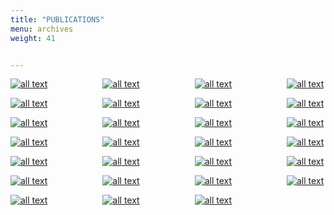 ```yaml
---
title: "PUBLICATIONS"
menu: archives
weight: 41


---
```



[![all text](../../images/publications/ModularUpdates.jpg )](../../Documents/publications/ModularUpdates.pdf )&ensp;&ensp;&ensp;&ensp;&ensp;&ensp;&ensp;&ensp;&ensp;&ensp;&ensp;&ensp;
[![all text](../../images/publications/VisualConsequence.jpg)](../../Documents/publications/VisualConsequence.pdf)&ensp;&ensp;&ensp;&ensp;&ensp;&ensp;&ensp;&ensp;&ensp;&ensp;&ensp;&ensp;
[![all text](/images/publications/AversaryDossier.jpg)](/Documents/publications/AversaryDossier.pdf)&ensp;&ensp;&ensp;&ensp;&ensp;&ensp;&ensp;&ensp;&ensp;&ensp;&ensp;&ensp;
[![all text](/images/publications/ThreatProfileV8.jpg)](/Documents/publications/ThreatProfileV8.pdf)  


[![all text](/images/publications/ConfigManagement.jpg)](/Documents/publications/ConfigManagement.pdf)&ensp;&ensp;&ensp;&ensp;&ensp;&ensp;&ensp;&ensp;&ensp;&ensp;&ensp;&ensp;
[![all text](/images/publications/MessageBus.png)](/Documents/publications/MessageBus.pdf)&ensp;&ensp;&ensp;&ensp;&ensp;&ensp;&ensp;&ensp;&ensp;&ensp;&ensp;&ensp;
[![all text](/images/publications/ACEThreatProfile.jpg)](/Documents/publications/ACEThreatProfile.pdf)&ensp;&ensp;&ensp;&ensp;&ensp;&ensp;&ensp;&ensp;&ensp;&ensp;&ensp;&ensp;
[![all text](/images/publications/ThreatProfileV7.jfif)](/Documents/publications/ThreatProfileV7.pdf)  


[![all text](/images/publications/SecureCentral.jfif)](/Documents/publications/SecureCentral.pdf)&ensp;&ensp;&ensp;&ensp;&ensp;&ensp;&ensp;&ensp;&ensp;&ensp;&ensp;&ensp;
[![all text](/images/publications/CommSR.png)](/Documents/publications/CommSR.pdf)&ensp;&ensp;&ensp;&ensp;&ensp;&ensp;&ensp;&ensp;&ensp;&ensp;&ensp;&ensp;
[![all text](/images/publications/ThreatProfile1.jpg)](/Documents/publications/ThreatProfile1.pdf)&ensp;&ensp;&ensp;&ensp;&ensp;&ensp;&ensp;&ensp;&ensp;&ensp;&ensp;&ensp;
[![all text](/images/publications/SecurityFeatures.jpg)](/Documents/publications/SecurityFeatures.pdf)


[![all text](../../images/publications/VOLTTRON_Scalability-update-final_Page_01.jpg)](../../Documents/publications/VOLTTRON-Scalability-update-final.pdf)&ensp;&ensp;&ensp;&ensp;&ensp;&ensp;&ensp;&ensp;&ensp;&ensp;&ensp;&ensp;
[![all text](/images/publications/VOLTTRON_Documentation.jfif)](/Documents/publications/SecurityFeatures.pdf)&ensp;&ensp;&ensp;&ensp;&ensp;&ensp;&ensp;&ensp;&ensp;&ensp;&ensp;&ensp;
[![all text](/images/publications/VOLTTRON_Brochure.jpg)](/Documents/publications/SecurityFeatures.pdf)&ensp;&ensp;&ensp;&ensp;&ensp;&ensp;&ensp;&ensp;&ensp;&ensp;&ensp;&ensp;
[![all text](/images/publications/TCC_HVAC_Systems.jpg)](/Documents/publications/SecurityFeatures.pdf)


[![all text](/images/publications/RenewableIntegrations.jpg)](/Documents/publications/SecurityFeatures.pdf)&ensp;&ensp;&ensp;&ensp;&ensp;&ensp;&ensp;&ensp;&ensp;&ensp;&ensp;&ensp;
[![all text](/images/publications/IntelligentLoadControl.jpg)](/Documents/publications/SecurityFeatures.pdf)&ensp;&ensp;&ensp;&ensp;&ensp;&ensp;&ensp;&ensp;&ensp;&ensp;&ensp;&ensp;
[![all text](/images/publications/EnergyEfficiencyBuild1.png)](/Documents/publications/SecurityFeatures.pdf)&ensp;&ensp;&ensp;&ensp;&ensp;&ensp;&ensp;&ensp;&ensp;&ensp;&ensp;&ensp;
[![all text](/images/publications/SecureEnergyEfficiencyTool.png)](/Documents/publications/SecurityFeatures.pdf)


[![all text](/images/publications/DistributingWithTheGrid.png)](/Documents/publications/SecurityFeatures.pdf)&ensp;&ensp;&ensp;&ensp;&ensp;&ensp;&ensp;&ensp;&ensp;&ensp;&ensp;&ensp;
[![all text](/images/publications/TtM_BuildingGuide.png)](/Documents/publications/SecurityFeatures.pdf)&ensp;&ensp;&ensp;&ensp;&ensp;&ensp;&ensp;&ensp;&ensp;&ensp;&ensp;&ensp;
[![all text](/images/publications/VOLTTRON_2016.jpg)](/Documents/publications/SecurityFeatures.pdf)&ensp;&ensp;&ensp;&ensp;&ensp;&ensp;&ensp;&ensp;&ensp;&ensp;&ensp;&ensp;
[![all text](/images/publications/Overview1.png)](/Documents/publications/SecurityFeatures.pdf)


[![all text](/images/publications/PlatformReq.jpg)](/Documents/publications/SecurityFeatures.pdf)&ensp;&ensp;&ensp;&ensp;&ensp;&ensp;&ensp;&ensp;&ensp;&ensp;&ensp;&ensp;
[![all text](/images/publications/TB-BuildingGuide.jpg)](/Documents/publications/SecurityFeatures.pdf)&ensp;&ensp;&ensp;&ensp;&ensp;&ensp;&ensp;&ensp;&ensp;&ensp;&ensp;&ensp;
[![all text](/images/publications/SmartGridPlatform.jpg)](/Documents/publications/SecurityFeatures.pdf)
